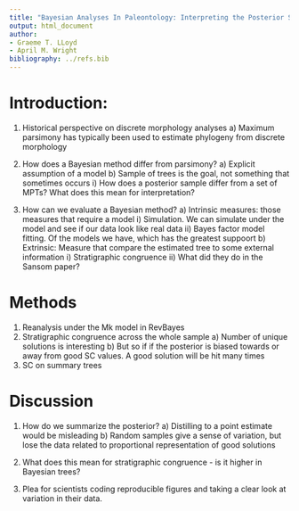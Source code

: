 ```yaml
---
title: "Bayesian Analyses In Paleontology: Interpreting the Posterior Sample"
output: html_document
author:
- Graeme T. LLoyd
- April M. Wright
bibliography: ../refs.bib
---
```


# Introduction:

1) Historical perspective on discrete morphology analyses
  a) Maximum parsimony has typically been used to estimate phylogeny from discrete morphology

2) How does a Bayesian method differ from parsimony?
  a) Explicit assumption of a model
  b) Sample of trees is the goal, not something that sometimes occurs
    i) How does a posterior sample differ from a set of MPTs? What does this mean for
    interpretation?

3) How can we evaluate a Bayesian method?
  a) Intrinsic measures: those measures that require a model
    i) Simulation. We can simulate under the model and see if our data look like real data
    ii) Bayes factor model fitting. Of the models we have, which has the greatest suppoort
  b) Extrinsic: Measure that compare the estimated tree to some external information
    i) Stratigraphic congruence
    ii) What did they do in the Sansom paper?

# Methods

1) Reanalysis under the Mk model in RevBayes
2) Stratigraphic congruence across the whole sample
  a) Number of unique solutions is interesting
  b) But so if if the posterior is biased towards or away from good SC values. A good
  solution will be hit many times
3) SC on summary trees

# Discussion

1) How do we summarize the posterior?
  a) Distilling to a point estimate would be misleading
  b) Random samples give a sense of variation, but lose the data related to proportional representation
  of good solutions

2) What does this mean for stratigraphic congruence - is it higher in Bayesian trees?

3) Plea for scientists coding reproducible figures and taking a clear look at variation in their data.
